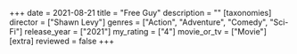 +++
date = 2021-08-21
title = "Free Guy"
description = ""
[taxonomies]
director = ["Shawn Levy"] 
genres = ["Action", "Adventure", "Comedy", "Sci-Fi"]
release_year = ["2021"]
my_rating = ["4"]
movie_or_tv = ["Movie"]
[extra]
reviewed = false
+++

